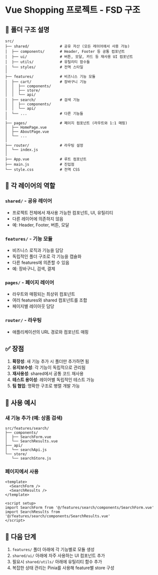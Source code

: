 # Vue Shopping 프로젝트 - FSD 구조

## 📁 폴더 구조 설명

```
src/
├── shared/              # 공유 자산 (모든 레이어에서 사용 가능)
│  ├── components/       # Header, Footer 등 공통 컴포넌트
│  ├── ui/               # 버튼, 모달, 카드 등 재사용 UI 컴포넌트
│  ├── utils/            # 유틸리티 함수들
│  └── styles/           # 전역 스타일
│
├── features/            # 비즈니스 기능 모듈
│  ├── cart/             # 장바구니 기능
│  │  ├── components/
│  │  ├── store/
│  │  └── api/
│  ├── search/           # 검색 기능
│  │  ├── components/
│  │  └── api/
│  └── ...               # 다른 기능들
│
├── pages/               # 페이지 컴포넌트 (라우트와 1:1 매핑)
│  ├── HomePage.vue
│  ├── AboutPage.vue
│  └── ...
│
├── router/              # 라우팅 설정
│  └── index.js
│
├── App.vue              # 루트 컴포넌트
├── main.js              # 진입점
└── style.css            # 전역 CSS
```

## 🎯 각 레이어의 역할

### `shared/` - 공유 레이어
- 프로젝트 전체에서 재사용 가능한 컴포넌트, UI, 유틸리티
- 다른 레이어에 의존하지 않음
- 예: Header, Footer, 버튼, 모달

### `features/` - 기능 모듈
- 비즈니스 로직과 기능을 담당
- 독립적인 폴더 구조로 각 기능을 캡슐화
- 다른 features에 의존할 수 있음
- 예: 장바구니, 검색, 결제

### `pages/` - 페이지 레이어
- 라우트와 매핑되는 최상위 컴포넌트
- 여러 features와 shared 컴포넌트를 조합
- 페이지별 레이아웃 담당

### `router/` - 라우팅
- 애플리케이션의 URL 경로와 컴포넌트 매핑

## ✅ 장점

1. **확장성**: 새 기능 추가 시 폴더만 추가하면 됨
2. **유지보수성**: 각 기능이 독립적으로 관리됨
3. **재사용성**: shared에서 공통 코드 재사용
4. **테스트 용이성**: 레이어별 독립적인 테스트 가능
5. **팀 협업**: 명확한 구조로 병렬 개발 가능

## 📝 사용 예시

### 새 기능 추가 (예: 상품 검색)
```
src/features/search/
├── components/
│  ├── SearchForm.vue
│  └── SearchResults.vue
├── api/
│  └── searchApi.js
└── store/
   └── searchStore.js
```

### 페이지에서 사용
```vue
<template>
  <SearchForm />
  <SearchResults />
</template>

<script setup>
import SearchForm from '@/features/search/components/SearchForm.vue'
import SearchResults from '@/features/search/components/SearchResults.vue'
</script>
```

## 🚀 다음 단계

1. `features/` 폴더 아래에 각 기능별로 모듈 생성
2. `shared/ui/` 아래에 자주 사용하는 UI 컴포넌트 추가
3. 필요시 `shared/utils/` 아래에 유틸리티 함수 추가
4. 복잡한 상태 관리는 Pinia를 사용해 feature별 store 구성

